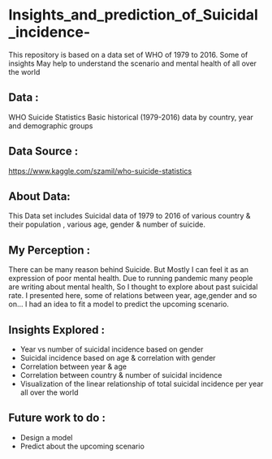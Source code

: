 # Insights_and_prediction_of_Suicidal_incidence-
This repository is based on a data set of  WHO of 1979 to 2016. Some of insights May help to understand the scenario and mental health of all over the world 

## Data :
WHO Suicide Statistics
Basic historical (1979-2016) data by country, year and demographic groups

## Data Source : 
https://www.kaggle.com/szamil/who-suicide-statistics

## About Data: 
This Data set includes Suicidal data of 1979 to 2016 of various country & their population , various age, gender & number of suicide.

## My Perception : 
There can be many reason behind Suicide. But Mostly I can feel it as an expression of poor mental health. Due to running pandemic many people are writing about mental health, So I thought to explore about past suicidal rate.
I presented here, some of relations between year, age,gender and so on... I had an idea to fit a model to predict the upcoming scenario.

## Insights Explored :
- Year vs number of suicidal incidence based on gender
- Suicidal incidence based on age & correlation with gender
- Correlation between year & age
- Correlation between country & number of suicidal incidence
- Visualization of the linear relationship of total suicidal incidence per year all over the world


## Future work to do :
- Design a model
- Predict about the upcoming scenario
